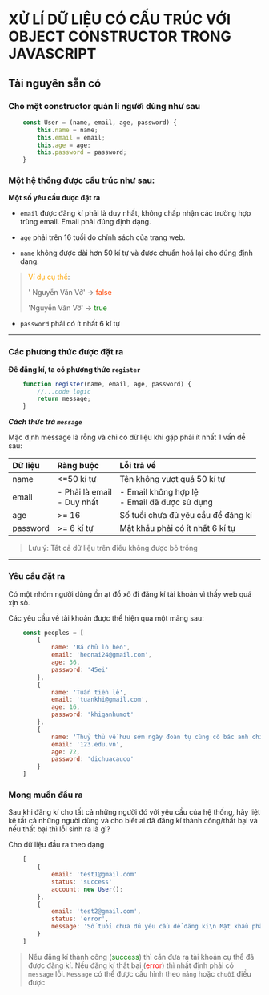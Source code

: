 # XỬ LÍ DỮ LIỆU CÓ CẤU TRÚC VỚI OBJECT CONSTRUCTOR TRONG JAVASCRIPT

## Tài nguyên sẵn có

### Cho một constructor quản lí người dùng như sau

```javascript
    const User = (name, email, age, password) {
        this.name = name;
        this.email = email;
        this.age = age;
        this.password = password;
    }
```

### Một hệ thống được cấu trúc như sau:

**Một số yêu cầu được đặt ra**

- `email` được đăng kí phải là duy nhất, không chấp nhận các trường hợp trùng email. Email phải đúng định dạng.
- `age` phải trên 16 tuổi do chính sách của trang web.


- `name` không được dài hơn 50 kí tự và được chuẩn hoá lại cho đúng định dạng.

><span style="color: orange;">Ví dụ cụ thể</span>:
>
>'           Nguyễn Văn Vở' -> <span style="color: orangered;">false</span>
>
>'Nguyễn Văn Vở' -> <span style="color: green;">true</span>

- `password` phải có ít nhất 6 kí tự

---

### Các phương thức được đặt ra

**Để đăng kí, ta có phương thức `register`**

```javascript
    function register(name, email, age, password) {
        //...code logic
        return message;
    }
```
***Cách thức trả `message`***

Mặc định message là rỗng và chỉ có dữ liệu khi gặp phải ít nhất 1 vấn đề sau:

|Dữ liệu|Ràng buộc|Lỗi trả về|
|:---|:---|:---|
|name|<=50 kí tự|Tên không vượt quá 50 kí tự|
|email|- Phải là email</br>- Duy nhất|- Email không hợp lệ</br>- Email đã được sử dụng|
|age|>= 16|Số tuổi chưa đủ yêu cầu để đăng kí|
|password|>= 6 kí tự|Mật khẩu phải có ít nhất 6 kí tự|

> Lưu ý: Tất cả dữ liệu trên điều không được bỏ trống

---

### Yêu cầu đặt ra

Có một nhóm người dùng ồn ạt đổ xô đi đăng kí tài khoản vì thấy web quá xịn sò.

Các yêu cầu về tài khoản được thể hiện qua một mảng sau:

```javascript
    const peoples = [
        {
            name: 'Bá chủ lò heo',
            email: 'heonai24@gmail.com',
            age: 36,
            password: '45ei'
        },
        {
            name: 'Tuấn tiền lẻ',
            email: 'tuankhi@gmail.com',
            age: 16,
            password: 'khiganhumot'
        },
        {
            name: 'Thuỷ thủ về hưu sớm ngày đoàn tụ cùng cô bác anh chị dợ',
            email: '123.edu.vn',
            age: 72,
            password: 'dichuacauco'
        }
    ]
```

### Mong muốn đầu ra

Sau khi đăng kí cho tất cả những người đó với yêu cầu của hệ thống, hãy liệt kê tất cả những người dùng và cho biết ai đã đăng kí thành công/thất bại và nếu thất bại thì lỗi sinh ra là gì?

Cho dữ liệu đầu ra theo dạng

```javascript
    [
        {
            email: 'test1@gmail.com'
            status: 'success'
            account: new User();
        },
        {
            email: 'test2@gmail.com',
            status: 'error',
            message: 'Số tuổi chưa đủ yêu cầu để đăng kí\n Mật khẩu phải có ít nhất 6 kí tự'
        }
    ]
```

> Nếu đăng kí thành công (<span style="color: green;">success</span>) thì cần đưa ra tài khoản cụ thể đã được đăng kí. Nếu đăng kí thất bại (<span style="color: red;">error</span>) thì nhất định phải có `message` lỗi. `Message` có thể được cấu hình theo `mảng` hoặc `chuỗi` điều được